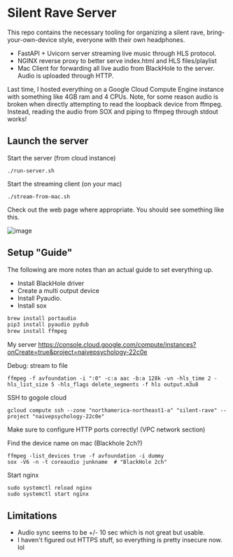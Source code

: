 # Silent Rave Server

This repo contains the necessary tooling for organizing a silent rave, bring-your-own-device style, everyone with their own headphones.
- FastAPI + Uvicorn server streaming live music through HLS protocol.
- NGINX reverse proxy to better serve index.html and HLS files/playlist
- Mac Client for forwarding all live audio from BlackHole to the server. Audio is uploaded through HTTP.

Last time, I hosted everything on a Google Cloud Compute Engine instance with something like 4GB ram and 4 CPUs.
Note, for some reason audio is broken when directly attempting to read the loopback device from ffmpeg. Instead, reading the audio from SOX and piping to ffmpeg through stdout works!

## Launch the server

Start the server (from cloud instance)
```
./run-server.sh
```

Start the streaming client (on your mac)
```
./stream-from-mac.sh
```

Check out the web page where appropriate. You should see something like this.

![image](https://github.com/gabrielhuang/silent-rave-server/assets/7798468/959a1c7e-cc32-4efa-9f4b-5693d2672bf8)

## Setup "Guide"

The following are more notes than an actual guide to set everything up.

- Install BlackHole driver
- Create a multi output device
- Install Pyaudio.
- Install sox


```bash
brew install portaudio
pip3 install pyaudio pydub
brew install ffmpeg
```

My server
https://console.cloud.google.com/compute/instances?onCreate=true&project=naivepsychology-22c0e 


Debug: stream to file
```
ffmpeg -f avfoundation -i ":0" -c:a aac -b:a 128k -vn -hls_time 2 -hls_list_size 5 -hls_flags delete_segments -f hls output.m3u8
```

SSH to gogole cloud
```
gcloud compute ssh --zone "northamerica-northeast1-a" "silent-rave" --project "naivepsychology-22c0e"
```

Make sure to configure HTTP ports correctly! (VPC network section)

Find the device name on mac (Blackhole 2ch?)
```
ffmpeg -list_devices true -f avfoundation -i dummy
sox -V6 -n -t coreaudio junkname  # "BlackHole 2ch"
```

Start nginx
```
sudo systemctl reload nginx
sudo systemctl start nginx
```


## Limitations
- Audio sync seems to be +/- 10 sec which is not great but usable.
- I haven't figured out HTTPS stuff, so everything is pretty insecure now. lol
